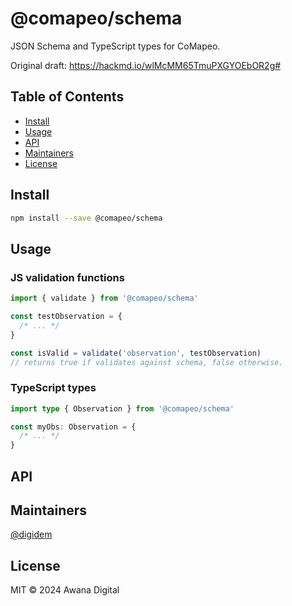 # @comapeo/schema

JSON Schema and TypeScript types for CoMapeo.

Original draft: https://hackmd.io/wlMcMM65TmuPXGYOEbOR2g#

## Table of Contents

- [Install](#install)
- [Usage](#usage)
- [API](#api)
- [Maintainers](#maintainers)
- [License](#license)

## Install

```sh
npm install --save @comapeo/schema
```

## Usage

### JS validation functions

```js
import { validate } from '@comapeo/schema'

const testObservation = {
  /* ... */
}

const isValid = validate('observation', testObservation)
// returns true if validates against schema, false otherwise.
```

### TypeScript types

```typescript
import type { Observation } from '@comapeo/schema'

const myObs: Observation = {
  /* ... */
}
```

## API

## Maintainers

[@digidem](https://github.com/digidem)

## License

MIT © 2024 Awana Digital
